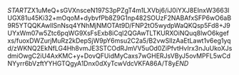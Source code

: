 $START$ZX1uMeQ+sGVXnsceN197S3pPZgT4m1LXVbj6/iJ0iYXJ8EInxW3663lUGX81u45Ki32+mOqoM+dybvfPb8Z9G1np482SOUzF2NABAfxSFP6wO6aB9R5YTQQKAwIlSnNsq4YNhMjNMOTAt9D/FNP2tO5wydpWaQKQsp5Fd8+J9UYxWm07w5Ztc6pqWG9XsFsExb8iCqI2QGAwTLTKURXOiNQuq8lwO6kgefxs/fuoxDWZurjMuRz2kDepSjW9pY6msu2C2a5/B2vwSlIzAaEtLawt1v6eg1yqd/zWKNQ2EkNfLG4Hh8vmJE3STCOdRJmVV5uOd0ZiPfvtHvIrx3nJuUkoXJsdmiOwgC2iU4AxKMC+y+DovQFUidMyCaxs7wGHERJsVByJ5ovMPFL5wCdNYyrr6bVzftYYHGTQgyA1Dnx0dXyTcwVdcVKFA86A/T8y$END$